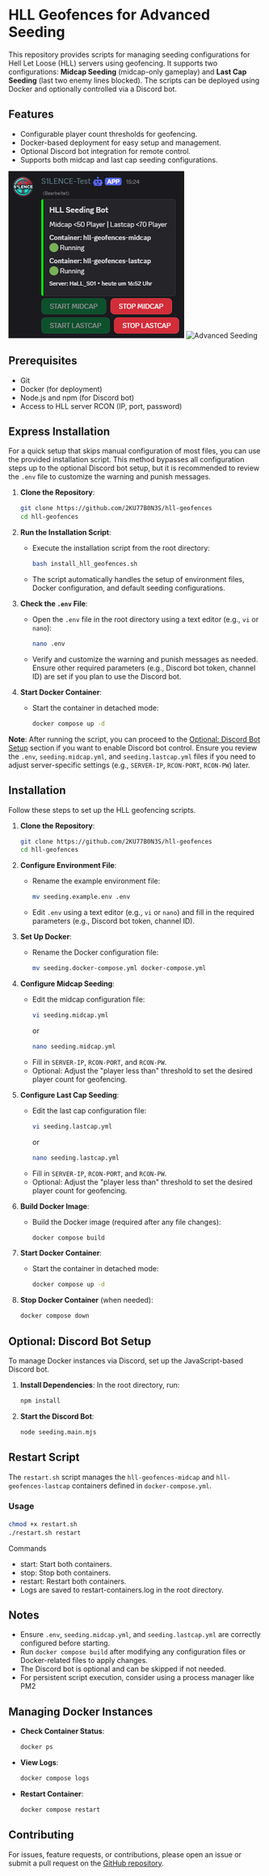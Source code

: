 # HLL Geofences for Advanced Seeding

This repository provides scripts for managing seeding configurations for Hell Let Loose (HLL) servers using geofencing. It supports two configurations: **Midcap Seeding** (midcap-only gameplay) and **Last Cap Seeding** (last two enemy lines blocked). The scripts can be deployed using Docker and optionally controlled via a Discord bot.

## Features

- Configurable player count thresholds for geofencing.
- Docker-based deployment for easy setup and management.
- Optional Discord bot integration for remote control.
- Supports both midcap and last cap seeding configurations.

![Discord Docker Control](screenshot1.png)
![Advanced Seeding](screenshot2.png)

## Prerequisites

- Git
- Docker (for deployment)
- Node.js and npm (for Discord bot)
- Access to HLL server RCON (IP, port, password)

## Express Installation

For a quick setup that skips manual configuration of most files, you can use the provided installation script. This method bypasses all configuration steps up to the optional Discord bot setup, but it is recommended to review the `.env` file to customize the warning and punish messages.

1. **Clone the Repository**:
   ```bash
   git clone https://github.com/2KU77B0N3S/hll-geofences
   cd hll-geofences
   ```

2. **Run the Installation Script**:
   - Execute the installation script from the root directory:
     ```bash
     bash install_hll_geofences.sh
     ```
   - The script automatically handles the setup of environment files, Docker configuration, and default seeding configurations.

3. **Check the `.env` File**:
   - Open the `.env` file in the root directory using a text editor (e.g., `vi` or `nano`):
     ```bash
     nano .env
     ```
   - Verify and customize the warning and punish messages as needed. Ensure other required parameters (e.g., Discord bot token, channel ID) are set if you plan to use the Discord bot.

4. **Start Docker Container**:
   - Start the container in detached mode:
     ```bash
     docker compose up -d
     ```

**Note**: After running the script, you can proceed to the [Optional: Discord Bot Setup](#optional-discord-bot-setup) section if you want to enable Discord bot control. Ensure you review the `.env`, `seeding.midcap.yml`, and `seeding.lastcap.yml` files if you need to adjust server-specific settings (e.g., `SERVER-IP`, `RCON-PORT`, `RCON-PW`) later.

## Installation

Follow these steps to set up the HLL geofencing scripts.

1. **Clone the Repository**:
   ```bash
   git clone https://github.com/2KU77B0N3S/hll-geofences
   cd hll-geofences
   ```

2. **Configure Environment File**:
   - Rename the example environment file:
     ```bash
     mv seeding.example.env .env
     ```
   - Edit `.env` using a text editor (e.g., `vi` or `nano`) and fill in the required parameters (e.g., Discord bot token, channel ID).

3. **Set Up Docker**:
   - Rename the Docker configuration file:
     ```bash
     mv seeding.docker-compose.yml docker-compose.yml
     ```

4. **Configure Midcap Seeding**:
   - Edit the midcap configuration file:
     ```bash
     vi seeding.midcap.yml
     ```
     or
     ```bash
     nano seeding.midcap.yml
     ```
   - Fill in `SERVER-IP`, `RCON-PORT`, and `RCON-PW`.
   - Optional: Adjust the "player less than" threshold to set the desired player count for geofencing.

5. **Configure Last Cap Seeding**:
   - Edit the last cap configuration file:
     ```bash
     vi seeding.lastcap.yml
     ```
     or
     ```bash
     nano seeding.lastcap.yml
     ```
   - Fill in `SERVER-IP`, `RCON-PORT`, and `RCON-PW`.
   - Optional: Adjust the "player less than" threshold to set the desired player count for geofencing.

6. **Build Docker Image**:
   - Build the Docker image (required after any file changes):
     ```bash
     docker compose build
     ```

7. **Start Docker Container**:
   - Start the container in detached mode:
     ```bash
     docker compose up -d
     ```

8. **Stop Docker Container** (when needed):
   ```bash
   docker compose down
   ```

## Optional: Discord Bot Setup

To manage Docker instances via Discord, set up the JavaScript-based Discord bot.

1. **Install Dependencies**:
   In the root directory, run:
   ```bash
   npm install
   ```

2. **Start the Discord Bot**:
   ```bash
   node seeding.main.mjs
   ```
## Restart Script
The `restart.sh` script manages the `hll-geofences-midcap` and `hll-geofences-lastcap` containers defined in `docker-compose.yml`.

### Usage
```bash
chmod +x restart.sh
./restart.sh restart
```
Commands
- start: Start both containers.
- stop: Stop both containers.
- restart: Restart both containers.
- Logs are saved to restart-containers.log in the root directory.

## Notes

- Ensure `.env`, `seeding.midcap.yml`, and `seeding.lastcap.yml` are correctly configured before starting.
- Run `docker compose build` after modifying any configuration files or Docker-related files to apply changes.
- The Discord bot is optional and can be skipped if not needed.
- For persistent script execution, consider using a process manager like PM2

## Managing Docker Instances

- **Check Container Status**:
  ```bash
  docker ps
  ```
- **View Logs**:
  ```bash
  docker compose logs
  ```
- **Restart Container**:
  ```bash
  docker compose restart
  ```

## Contributing

For issues, feature requests, or contributions, please open an issue or submit a pull request on the [GitHub repository](https://github.com/2KU77B0N3S/hll-geofences).
